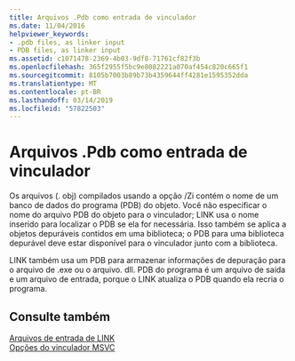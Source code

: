 ```yaml
---
title: Arquivos .Pdb como entrada de vinculador
ms.date: 11/04/2016
helpviewer_keywords:
- .pdb files, as linker input
- PDB files, as linker input
ms.assetid: c1071478-2369-4b03-9df8-71761cf82f3b
ms.openlocfilehash: 365f2955f5bc9e8082221a070af454c820c665f1
ms.sourcegitcommit: 8105b7003b89b73b4359644ff4281e1595352dda
ms.translationtype: MT
ms.contentlocale: pt-BR
ms.lasthandoff: 03/14/2019
ms.locfileid: "57822503"
---
```

# <a name="pdb-files-as-linker-input"></a>Arquivos .Pdb como entrada de vinculador

Os arquivos (. obj) compilados usando a opção /Zi contém o nome de um banco de dados do programa (PDB) do objeto. Você não especificar o nome do arquivo PDB do objeto para o vinculador; LINK usa o nome inserido para localizar o PDB se ela for necessária. Isso também se aplica a objetos depuráveis contidos em uma biblioteca; o PDB para uma biblioteca depurável deve estar disponível para o vinculador junto com a biblioteca.

LINK também usa um PDB para armazenar informações de depuração para o arquivo de .exe ou o arquivo. dll. PDB do programa é um arquivo de saída e um arquivo de entrada, porque o LINK atualiza o PDB quando ela recria o programa.

## <a name="see-also"></a>Consulte também

[Arquivos de entrada de LINK](link-input-files.md)<br/>
[Opções do vinculador MSVC](linker-options.md)
